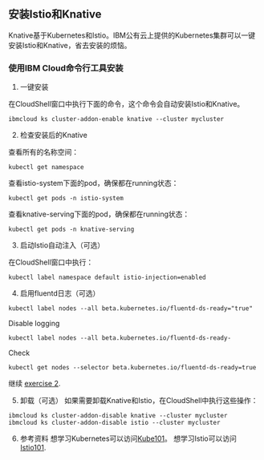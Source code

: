 ## 安装Istio和Knative

Knative基于Kubernetes和Istio。IBM公有云上提供的Kubernetes集群可以一键安装Istio和Knative，省去安装的烦恼。

### 使用IBM Cloud命令行工具安装

1. 一键安装

在CloudShell窗口中执行下面的命令，这个命令会自动安装Istio和Knative。
```
ibmcloud ks cluster-addon-enable knative --cluster mycluster
```

2. 检查安装后的Knative

查看所有的名称空间：
```
kubectl get namespace
```

查看istio-system下面的pod，确保都在running状态：
```
kubectl get pods -n istio-system
```

查看knative-serving下面的pod，确保都在running状态：
```
kubectl get pods -n knative-serving
```

3. 启动Istio自动注入（可选）

在CloudShell窗口中执行：
```
kubectl label namespace default istio-injection=enabled
```

4. 启用fluentd日志（可选）

```
kubectl label nodes --all beta.kubernetes.io/fluentd-ds-ready="true"
```
Disable logging
```
kubectl label nodes --all beta.kubernetes.io/fluentd-ds-ready-
```
Check
```
kubectl get nodes --selector beta.kubernetes.io/fluentd-ds-ready=true
```

继续 [exercise 2](../exercise-2/README.md).

5. 卸载（可选）
如果需要卸载Knative和Istio，在CloudShell中执行这些操作：
```
ibmcloud ks cluster-addon-disable knative --cluster mycluster
ibmcloud ks cluster-addon-disable istio --cluster mycluster
```

6. 参考资料
想学习Kubernetes可以访问[Kube101](https://github.com/IBM/kube101/tree/master/workshop)。
想学习Istio可以访问[Istio101](https://github.com/IBM/istio101/tree/master/workshop).